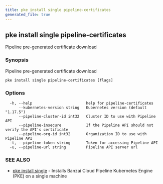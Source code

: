 ```yaml
---
title: pke install single pipeline-certificates
generated_file: true
---
```

## pke install single pipeline-certificates

Pipeline pre-generated certificate download

### Synopsis

Pipeline pre-generated certificate download

```
pke install single pipeline-certificates [flags]
```

### Options

```
  -h, --help                        help for pipeline-certificates
      --kubernetes-version string   Kubernetes version (default "1.17.5")
      --pipeline-cluster-id int32   Cluster ID to use with Pipeline API
      --pipeline-insecure           If the Pipeline API should not verify the API's certificate
      --pipeline-org-id int32       Organization ID to use with Pipeline API
  -t, --pipeline-token string       Token for accessing Pipeline API
  -u, --pipeline-url string         Pipeline API server url
```

### SEE ALSO

* [pke install single](/docs/pke/cli/reference/pke_install_single/)	 - Installs Banzai Cloud Pipeline Kubernetes Engine (PKE) on a single machine


